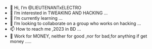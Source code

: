 - 👋 Hi, I’m @LIEUTENANTxELECTRO
- 👀 I’m interested in TWEAKING AND HACKING ...
- 🌱 I’m currently learning ...
- 💞️ I’m looking to collaborate on a group who works on hacking ...
- 📫 How to reach me ,2023 in BD ...
- 👀 Work for MONEY, neither for good ,nor for bad,for anything if get money .....
<!---
LIEUTENANTxELECTRO/LIEUTENANTxELECTRO is a ✨ special ✨ repository because its `README.md` (this file) appears on your GitHub profile.
You can click the Preview link to take a look at your changes.
--->
